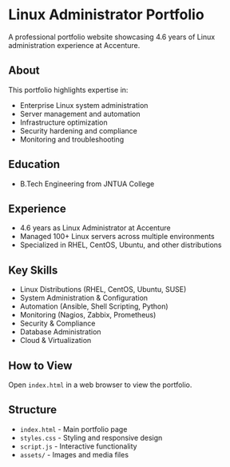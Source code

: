 # Linux Administrator Portfolio

A professional portfolio website showcasing 4.6 years of Linux administration experience at Accenture.

## About

This portfolio highlights expertise in:
- Enterprise Linux system administration
- Server management and automation
- Infrastructure optimization
- Security hardening and compliance
- Monitoring and troubleshooting

## Education
- B.Tech Engineering from JNTUA College

## Experience
- 4.6 years as Linux Administrator at Accenture
- Managed 100+ Linux servers across multiple environments
- Specialized in RHEL, CentOS, Ubuntu, and other distributions

## Key Skills
- Linux Distributions (RHEL, CentOS, Ubuntu, SUSE)
- System Administration & Configuration
- Automation (Ansible, Shell Scripting, Python)
- Monitoring (Nagios, Zabbix, Prometheus)
- Security & Compliance
- Database Administration
- Cloud & Virtualization

## How to View
Open `index.html` in a web browser to view the portfolio.

## Structure
- `index.html` - Main portfolio page
- `styles.css` - Styling and responsive design
- `script.js` - Interactive functionality
- `assets/` - Images and media files
